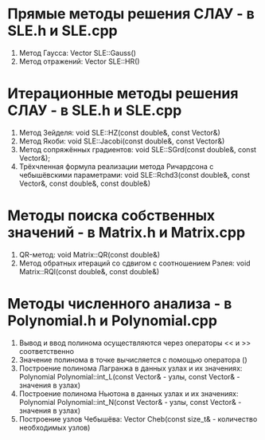 # Прямые методы решения СЛАУ - в SLE.h и SLE.cpp
1) Метод Гаусса: Vector SLE::Gauss()
2) Метод отражений: Vector SLE::HR()
# Итерационные методы решения СЛАУ - в SLE.h и SLE.cpp
1) Метод Зейделя: void SLE::HZ(const double&, const Vector&)
2) Метод Якоби: void SLE::Jacobi(const double&, const Vector&)
3) Метод сопряжённых градиентов: void SLE::SGrd(const double&, const Vector&);
4) Трёхчленная формула реализации метода Ричардсона с чебышёвскими параметрами: void SLE::Rchd3(const double&, const Vector&, const double&, const double&)
# Методы поиска собственных значений - в Matrix.h и Matrix.cpp
1) QR-метод: void Matrix::QR(const double&)
2) Метод обратных итераций со сдвигом с соотношением Рэлея: void Matrix::RQI(const double&, const double&)
# Методы численного анализа - в Polynomial.h и Polynomial.cpp
1) Вывод и ввод полинома осуществляются через операторы << и >> соответственно
2) Значение полинома в точке вычисляется с помощью оператора ()
3) Построение полинома Лагранжа в данных узлах и их значениях: Polynomial Polynomial::int_L(const Vector& - узлы, const Vector& - значения в узлах)
4) Построение полинома Ньютона в данных узлах и их значениях: Polynomial Polynomial::int_N(const Vector& - узлы, const Vector& - значения в узлах)
5) Построение узлов Чебышёва: Vector Cheb(const size_t& - количество необходимых узлов)
